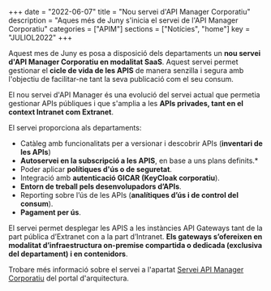 +++
date        = "2022-06-07"
title       = "Nou servei d'API Manager Corporatiu"
description = "Aques més de Juny s'inicia el servei de l'API Manager Corporatiu"
categories  = ["APIM"]
sections    = ["Notícies", "home"]
key         = "JULIOL2022"
+++

Aquest mes de Juny es posa a disposició dels departaments un **nou servei d'API Manager Corporatiu en modalitat SaaS**. Aquest servei permet gestionar el **cicle de vida de les APIS** de manera senzilla i segura amb l'objectiu de facilitar-ne tant la seva publicació com el seu consum.

El nou servei d'API Manager és una evolució del servei actual que permetia gestionar APIs públiques i que s'amplia a les **APIs privades, tant en el context Intranet com Extranet**.

El servei proporciona als departaments:
* Catàleg amb funcionalitats per a versionar i descobrir APIs (**inventari de les APIs**)
* **Autoservei en la subscripció a les APIS**, en base a uns plans definits.*
* Poder aplicar **polítiques d'ús o de seguretat**.
* Integració amb **autenticació GICAR (KeyCloak corporatiu**).
* **Entorn de treball pels desenvolupadors d’APIs**.
* Reporting sobre l’ús de les APIs (**analítiques d’ús i de control del consum**).
* **Pagament per ús**.

El servei permet desplegar les APIS a les instàncies API Gateways tant de la part pública d’Extranet con a la part d’Intranet. **Els gateways s’ofereixen en modalitat d’infraestructura on-premise compartida o dedicada (exclusiva del departament) i en contenidors**. 

Trobare més informació sobre el servei a l'apartat [Servei API Manager Corporatiu](https://canigo.ctti.gencat.cat/apim/) del portal d'arquitectura.
